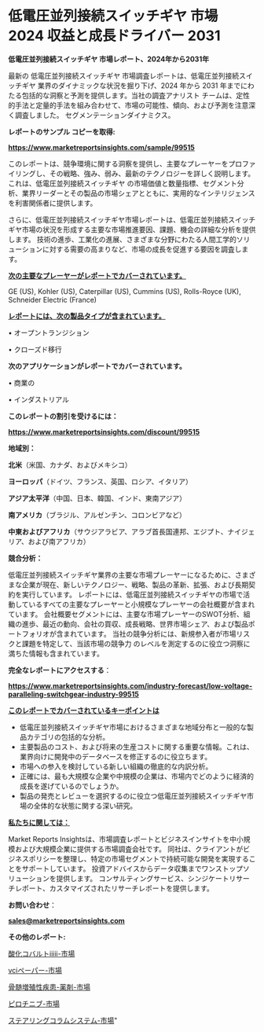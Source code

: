# 低電圧並列接続スイッチギヤ 市場 2024 収益と成長ドライバー 2031

<strong>低電圧並列接続スイッチギヤ 市場レポート、2024年から2031年</strong>

最新の 低電圧並列接続スイッチギヤ 市場調査レポートは、低電圧並列接続スイッチギヤ 業界のダイナミックな状況を掘り下げ、2024 年から 2031 年までにわたる包括的な洞察と予測を提供します。当社の調査アナリスト チームは、定性的手法と定量的手法を組み合わせて、市場の可能性、傾向、および予測を注意深く調査しました。 セグメンテーションダイナミクス。



<strong>レポートのサンプル コピーを取得:</strong> <a href=https://www.marketreportsinsights.com/sample/99515>

<strong><u>https://www.marketreportsinsights.com/sample/99515</u></strong></a>

このレポートは、競争環境に関する洞察を提供し、主要なプレーヤーをプロファイリングし、その戦略、強み、弱み、最新のテクノロジーを詳しく説明します。 これは、低電圧並列接続スイッチギヤ の市場価値と数量指標、セグメント分析、業界リーダーとその製品の市場シェアとともに、実用的なインテリジェンスを利害関係者に提供します。

さらに、低電圧並列接続スイッチギヤ市場レポートは、低電圧並列接続スイッチギヤ市場の状況を形成する主要な市場推進要因、課題、機会の詳細な分析を提供します。 技術の進歩、工業化の進展、さまざまな分野にわたる人間工学的ソリューションに対する需要の高まりなど、市場の成長を促進する要因を調査します。



<strong><u>次の主要なプレーヤーがレポートでカバーされています。</u></strong>

GE (US), Kohler (US), Caterpillar (US), Cummins (US), Rolls-Royce (UK), Schneider Electric (France)



<strong><u><b>レポートには、次の製品タイプが含まれています。</b></u></strong>

• オープントランジション

• クローズド移行



<strong><b>次のアプリケーションがレポートでカバーされています。</b></strong>

• 商業の

• インダストリアル



<strong><b>このレポートの割引を受けるには：</b></strong><a href=https://www.marketreportsinsights.com/discount/99515>

<strong><u>https://www.marketreportsinsights.com/discount/99515</u></strong></a>



<strong>地域別：</strong>



<strong>北米</strong>（米国、カナダ、およびメキシコ）



<strong>ヨーロッパ</strong>（ドイツ、フランス、英国、ロシア、イタリア）



<strong>アジア太平洋</strong>（中国、日本、韓国、インド、東南アジア）



<strong>南アメリカ</strong>（ブラジル、アルゼンチン、コロンビアなど）



<strong>中東およびアフリカ</strong>（サウジアラビア、アラブ首長国連邦、エジプト、ナイジェリア、および南アフリカ）



<strong>競合分析：</strong>

低電圧並列接続スイッチギヤ業界の主要な市場プレーヤーになるために、さまざまな企業が現在、新しいテクノロジー、戦略、製品の革新、拡張、および長期契約を実行しています。 レポートには、低電圧並列接続スイッチギヤの市場で活動しているすべての主要なプレーヤーと小規模なプレーヤーの会社概要が含まれています。 会社概要セグメントには、主要な市場プレーヤーのSWOT分析、組織の進歩、最近の動向、会社の買収、成長戦略、世界市場シェア、および製品ポートフォリオが含まれています。 当社の競争分析には、新規参入者が市場リスクと課題を特定して、当該市場の競争力 のレベルを測定するのに役立つ洞察に満ちた情報も含まれています。



<strong>完全なレポートにアクセスする</strong>：

<a href=https://www.marketreportsinsights.com/industry-forecast/low-voltage-paralleling-switchgear-industry-99515>

<strong><u>https://www.marketreportsinsights.com/industry-forecast/low-voltage-paralleling-switchgear-industry-99515</u></strong></a>



<strong><u><b>このレポートでカバーされているキーポイントは</b></u></strong>
<ul>
  <li>低電圧並列接続スイッチギヤ市場におけるさまざまな地域分布と一般的な製品カテゴリの包括的な分析。</li>
  <li>主要製品のコスト、および将来の生産コストに関する重要な情報。これは、業界向けに開発中のデータベースを修正するのに役立ちます。</li>
  <li>市場への参入を検討している新しい組織の徹底的な内訳分析。</li>
  <li>正確には、最も大規模な企業や中規模の企業は、市場内でどのように経済的成長を遂げているのでしょうか。</li>
  <li>製品の発売とレビューを選択するのに役立つ低電圧並列接続スイッチギヤ市場の全体的な状態に関する深い研究。</li>
</ul>


<strong><u><b>私たちに関しては：</b></u></strong>

Market Reports Insightsは、市場調査レポートとビジネスインサイトを中小規模および大規模企業に提供する市場調査会社です。 同社は、クライアントがビジネスポリシーを整理し、特定の市場セグメントで持続可能な開発を実現することをサポートしています。 投資アドバイスからデータ収集までワンストップソリューションを提供します。 コンサルティングサービス、シンジケートリサーチレポート、カスタマイズされたリサーチレポートを提供します。



<strong><b>お問い合わせ</b></strong>：

<a href=mailto:sales@marketreportsinsights.com>

<strong><u>sales@marketreportsinsights.com</u></strong></a>



<strong>その他のレポート:</strong>

<a href=https://www.linkedin.com/pulse/酸化コバルトiiiii-市場-2023-総合分析と事業成長戦略-2030-6yopc/>酸化コバルトiiiii-市場</a>

<a href=https://www.linkedin.com/pulse/vciペーパー-市場-2023-最新の-cagr-および成長分析-2030-pr-news-hub-cqgmf/>vciペーパー-市場</a>

<a href=https://www.linkedin.com/pulse/骨髄増殖性疾患-薬剤-市場-2023-年のダイナミクスとビジネストレンド-2030-pr-news-hub-bvvkf/>骨髄増殖性疾患-薬剤-市場</a>

<a href=https://www.linkedin.com/pulse/ピロチニブ-市場-2023-最新の-cagr-および成長分析-2030-xdduf/>ピロチニブ-市場</a>

<a href=https://www.linkedin.com/pulse/ステアリングコラムシステム-市場-2023-swot-分析と最新イノベーション-ckkdf/>ステアリングコラムシステム-市場</a>"
